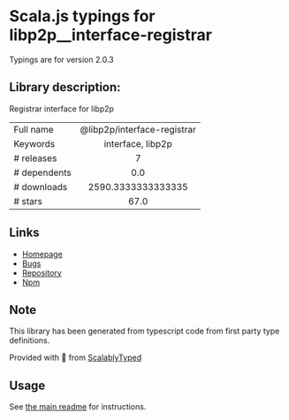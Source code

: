 
# Scala.js typings for libp2p__interface-registrar

Typings are for version 2.0.3

## Library description:
Registrar interface for libp2p

|                    |                 |
| ------------------ | :-------------: |
| Full name          | @libp2p/interface-registrar |
| Keywords           | interface, libp2p |
| # releases         | 7 |
| # dependents       | 0.0 |
| # downloads        | 2590.3333333333335 |
| # stars            | 67.0 |

## Links
- [Homepage](https://github.com/libp2p/js-libp2p-interfaces/tree/master/packages/interface-registrar#readme)
- [Bugs](https://github.com/libp2p/js-libp2p-interfaces/issues)
- [Repository](https://github.com/libp2p/js-libp2p-interfaces)
- [Npm](https://www.npmjs.com/package/%40libp2p%2Finterface-registrar)
    


## Note
This library has been generated from typescript code from first party type definitions.

Provided with :purple_heart: from [ScalablyTyped](https://github.com/oyvindberg/ScalablyTyped)

## Usage
See [the main readme](../../readme.md) for instructions.


